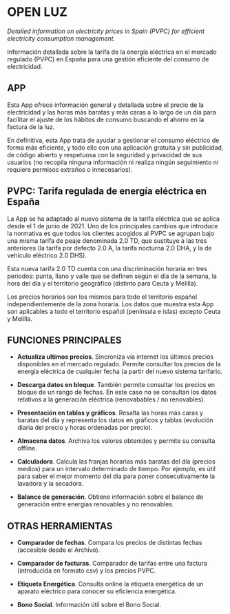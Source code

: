 # OPEN LUZ

*Detailed information on electricity prices in Spain (PVPC) for efficient electricity consumption management.*

Información detallada sobre la tarifa de la energía eléctrica en el mercado regulado (PVPC) en España para una gestión eficiente del consumo de electricidad.

## APP

Esta App ofrece información general y detallada sobre el precio de la electricidad y las horas más baratas y más caras a lo largo de un día para facilitar el ajuste de los hábitos de consumo buscando el ahorro en la factura de la luz.

En definitiva, esta App trata de ayudar a gestionar el consumo eléctrico de forma más eficiente, y todo ello con una aplicación gratuita y sin publicidad, de código abierto y respetuosa con la seguridad y privacidad de sus usuarios (no recopila ninguna información ni realiza ningún seguimiento ni requiere permisos extraños o innecesarios).

## PVPC: Tarifa regulada de energía eléctrica en España

La App se ha adaptado al nuevo sistema de la tarifa eléctrica que se aplica desde el 1 de junio de 2021. Uno de los principales cambios que introduce la normativa es que todos los clientes acogidos al PVPC se agrupan bajo una misma tarifa de peaje denominada 2.0 TD, que sustituye a las tres anteriores (la tarifa por defecto 2.0 A, la tarifa nocturna 2.0 DHA, y la de vehículo eléctrico 2.0 DHS).

Esta nueva tarifa 2.0 TD cuenta con una discriminación horaria en tres periodos: punta, llano y valle que se definen según el día de la semana, la hora del día y el territorio geográfico (distinto para Ceuta y Melilla).

Los precios horarios son los mismos para todo el territorio español independientemente de la zona horaria. Los datos que muestra esta App son aplicables a todo el territorio español (península e islas) excepto Ceuta y Melilla.

## FUNCIONES PRINCIPALES

- **Actualiza ultimos precios**. Sincroniza vía internet los últimos precios disponibles en el mercado regulado. Permite consultar los precios de la energía eléctrica de cualquier fecha (a partir del nuevo sistema tarifario.

- **Descarga datos en bloque**. También permite consultar los precios en bloque de un rango de fechas. En este caso no se consultan los datos relativos a la generación eléctrica (renovabables / no renovables).

- **Presentación en tablas y gráficos**. Resalta las horas más caras y baratas del día y representa los datos en gráficos y tablas (evolución diaria del precio y horas ordenadas por precio).

- **Almacena datos**. Archiva los valores obtenidos y permite su consulta offline.

- **Calculadora**. Calcula las franjas horarias más baratas del día (precios medios) para un intervalo determinado de tiempo. Por ejemplo, es útil para saber el mejor momento del día para poner consecutivamente la lavadora y la secadora.

- **Balance de generación**. Obtiene información sobre el balance de generación entre energías renovables y no renovables.

## OTRAS HERRAMIENTAS

- **Comparador de fechas**. Compara los precios de distintas fechas (accesible desde el Archivo).

- **Comparador de facturas**. Comparador de tarifas entre una factura (introducida en formato csv) y los precios PVPC.

- **Etiqueta Energética**. Consulta online la etiqueta energética de un aparato eléctrico para conocer su eficiencia energética.

- **Bono Social**. Información útil sobre el Bono Social.

